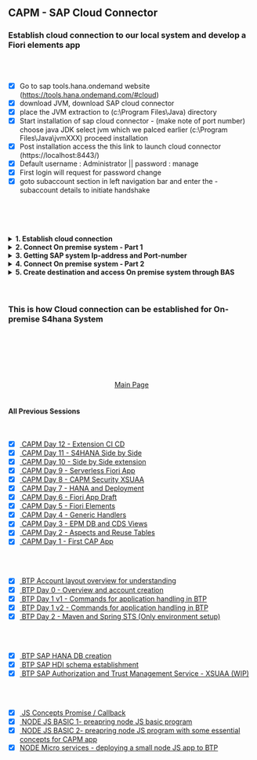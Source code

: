 ## CAPM - SAP Cloud Connector



### Establish cloud connection to our local system and develop a Fiori elements app
</br>
</br>

- [x] Go to sap tools.hana.ondemand website (https://tools.hana.ondemand.com/#cloud)
- [x] download JVM, download SAP cloud connector 
- [x] place the JVM extraction to (c:\Program Files\Java) directory
- [x] Start installation of sap cloud connector - (make note of port number)
	choose java JDK select jvm which we palced earlier (c:\Program Files\Java\jvmXXX) proceed installation
- [x] Post installation access the this link to launch cloud connector (https://localhost:8443/)
- [x] Default username : Administrator || password : manage
- [x] First login will request for password change 
- [x] goto subaccount section in left navigation bar and enter the - subaccount details to initiate handshake

</br>
</br>
</br>
</br>


<details>
<summary> <b> 1. Establish cloud connection </b> </summary>
</br>
</br>

Login page 
</br>
</br>
<img src="./files/scco_0.png" >
</br>
</br>

Get the BTP Sub account details 
</br>
</br>
<img src="./files/scco_a.png" >
</br>
</br>

Enter the cloud system details for connection
</br> BTP Account userid and the password should be <b> BAS account password </b> dont confuse it with (BTP GLobal account password)
</br>
</br>
<img src="./files/scco_1.png" >
</br>
</br>
<img src="./files/scco_2.png" >
</br>
</br>
<img src="./files/scco_3.png" >
</br>
</br>

</br>
</br>
</details>

<details>
<summary> <b>2. Connect On premise system - Part 1 </b> </summary>
</br>
</br>
</br>
<img src="./files/scco_4.png" >
</br>
</br>
<img src="./files/scco_5.png" >
</br>
</br>
<img src="./files/scco_6.png" >
</br>
</br>

</br>
</br>
</details>


<details>
<summary> <b>3. Getting SAP system Ip-address and Port-number </b> </summary>
</br>
</br>
<img src="./files/scco_7.png" >
</br>
</br>
<img src="./files/scco_8.png" >
</br>
</br>
<img src="./files/scco_9.png" >
</br>
</br>
<img src="./files/scco_10.png" >
</br>
</br>

Another way to determine which is the right HTTP service 
</br> go to odata maintain service transaction <b> /IWFND/MAINT_SERVICE </b> it should be called using /n /IWFND/MAINT_SERVICE
</br> Click the call browser button 
</br>
</br>
<img src="./files/scco_11.png" >
</br>
</br>
<img src="./files/scco_12.png" >
</br>
</br>
<img src="./files/scco_13.png" >
</br>
</br>
</br>
</details>


<details>
<summary> <b>4. Connect On premise system - Part 2 </b> </summary>
</br>
</br>
</br>
<img src="./files/scco_14.png" >
</br>
</br>
<img src="./files/scco_15.png" >
</br>
</br>
<img src="./files/scco_16.png" >
</br>
</br>
<img src="./files/scco_17.png" >
</br>
</br>
<img src="./files/scco_18.png" >
</br>
</br>
<img src="./files/scco_19.png" >
</br>
</br>
<img src="./files/scco_20.png" >
</br>
</br>
<img src="./files/scco_21a.png" >
</br>
</br>
<img src="./files/scco_21.png" >
</br>
</br>
<img src="./files/scco_22.png" >
</br>
</br>

</br>
</br>
</details>

<details>
<summary> <b>5. Create destination and access On premise system through BAS</b> </summary>
</br>
</br>
Go to SAP BAS account and choose service center tab 
</br>
</br>
<img src="./files/scco_23a.png" >
</br>
</br>
<img src="./files/scco_23b.png" >
</br>
</br>
<img src="./files/scco_23c.png" >
</br>
</br>
<img src="./files/scco_23d.png" >
</br>
</br>
<img src="./files/scco_23e.png" >
</br>
</br>

The destination section of SAP BTP account will have following details entered in BAS in previous step
</br>
</br>
<img src="./files/scco_24.png" >
</br>
</br>

Test the connection - usually the connection will work 
</br>(since my demo system is non-S4 hana so conenction failure is reported)
</br> but my BAS account is already connected to NPL demo system now we are good to go for development
</br>
<img src="./files/scco_25.png" >
</br>
</br>

If everything is correct and connection is working - in BTP cloud connector section following status should be displayed
</br>
</br>
<img src="./files/scco_26.png" >
</br>
</br>
</br>
</br>

</br>
</br>
</details>

</br>
</br>

### This is how Cloud connection can be established for On-premise S4hana System

<!--

</br>
</br>

``` cds 
	


``` 

</br>
</br>
<img src="./files/capmd7-1.png" >
</br>
</br>

## MyService.js 
</br>
</br>

```js



```
</br>
<img src="./files/capmd7-2.png" >
</br>
</br>



<details>
<summary> <b> ALL CODE CHANGES - TODAY SESSION </b> </summary>
</br>
</br>

</br>
</br>

</br>
</br>
</details>


-->


</br>
</br>
</br>
</br>
</br>

<p align="center"> 
<a href="https://github.com/Octavius-Dante/Tetra_Proxima"> Main Page</a> 
	
</br>
</br>

#### All Previous Sessions
</br>

- [x] <a href="https://github.com/Octavius-Dante/Tetra_Proxima/tree/main/CAPM-DAY-12"> CAPM Day 12 - Extension CI CD</a>
- [x] <a href="https://github.com/Octavius-Dante/Tetra_Proxima/tree/main/CAPM-DAY-11"> CAPM Day 11 - S4HANA Side by Side</a>
- [x] <a href="https://github.com/Octavius-Dante/Tetra_Proxima/tree/main/CAPM-DAY-10"> CAPM Day 10 - Side by Side extension</a>
- [x] <a href="https://github.com/Octavius-Dante/Tetra_Proxima/tree/main/CAPM-DAY-9"> CAPM Day 9 - Serverless Fiori App</a>
- [x] <a href="https://github.com/Octavius-Dante/Tetra_Proxima/tree/main/CAPM-DAY-8"> CAPM Day 8 - CAPM Security XSUAA</a>
- [x] <a href="https://github.com/Octavius-Dante/Tetra_Proxima/tree/main/CAPM-DAY-7"> CAPM Day 7 - HANA and Deployment</a>
- [x] <a href="https://github.com/Octavius-Dante/Tetra_Proxima/tree/main/CAPM-DAY-6"> CAPM Day 6 - Fiori App Draft</a>
- [x] <a href="https://github.com/Octavius-Dante/Tetra_Proxima/tree/main/CAPM-DAY-5"> CAPM Day 5 - Fiori Elements</a>
- [x] <a href="https://github.com/Octavius-Dante/Tetra_Proxima/tree/main/CAPM-DAY-4"> CAPM Day 4 - Generic Handlers</a>
- [x] <a href="https://github.com/Octavius-Dante/Tetra_Proxima/tree/main/CAPM-DAY-3"> CAPM Day 3 - EPM DB and CDS Views</a>
- [x] <a href="https://github.com/Octavius-Dante/Tetra_Proxima/tree/main/CAPM-DAY-2"> CAPM Day 2 - Aspects and Reuse Tables</a>
- [x] <a href="https://github.com/Octavius-Dante/Tetra_Proxima/tree/main/CAPM-DAY-1"> CAPM Day 1 - First CAP App </a>
</br>
</br>

- [x] <a href="https://github.com/Octavius-Dante/Tetra_Proxima/tree/main/BTP_ACCOUNT_LAYOUT"> BTP Account layout overview for understanding </a>
- [x] <a href="https://github.com/Octavius-Dante/Tetra_Proxima/tree/main/BTP_DAY_00"> BTP Day 0 - Overview and account creation </a> 
- [x] <a href="https://github.com/Octavius-Dante/Tetra_Proxima/tree/main/BTP_DAY_01_v1.0"> BTP Day 1 v1 - Commands for application handling in BTP </a>
- [x] <a href="https://github.com/Octavius-Dante/Tetra_Proxima/tree/main/BTP_DAY_01_v2.0"> BTP Day 1 v2 - Commands for application handling in BTP </a>
- [x] <a href="https://github.com/Octavius-Dante/Tetra_Proxima/tree/main/BTP_DAY_02_v1.0"> BTP Day 2 - Maven and Spring STS (Only environment setup) </a>
</br>
</br>

- [x] <a href="https://github.com/Octavius-Dante/Tetra_Proxima/tree/main/SAP_HANA_DB_CREATION"> BTP SAP HANA DB creation </a>
- [x] <a href="https://github.com/Octavius-Dante/Tetra_Proxima/tree/main/SAP_HANA_HDI_SCHEMA_CREATION"> BTP SAP HDI schema establishment </a>
- [x] <a href="https://github.com/Octavius-Dante/Tetra_Proxima/tree/main/XSUAA_JSON_FILE"> BTP SAP Authorization and Trust Management Service - XSUAA (WIP) </a>
</br>
</br>

- [x] <a href="https://github.com/Octavius-Dante/Tetra_Proxima/tree/main/JS_CONCEPTS"> JS Concepts Promise / Callback </a>
- [x] <a href="https://github.com/Octavius-Dante/Tetra_Proxima/tree/main/NODE_Basic_1"> NODE JS BASIC 1- preapring node JS basic program </a>
- [x] <a href="https://github.com/Octavius-Dante/Tetra_Proxima/tree/main/NODE_Basic_2"> NODE JS BASIC 2- preapring node JS program with some essential concepts for CAPM app</a>
- [x] <a href="https://github.com/Octavius-Dante/Tetra_Proxima/tree/main/NODE_MicroService">NODE Micro services - deploying a small node JS app to BTP </a>
</br>

</br>
</br>

</p>
